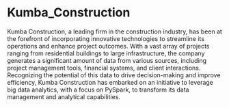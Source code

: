# Kumba_Construction

Kumba Construction, a leading firm in the construction industry, has been at the forefront of
incorporating innovative technologies to streamline its operations and enhance project outcomes.
With a vast array of projects ranging from residential buildings to large infrastructure, the company
generates a significant amount of data from various sources, including project management tools,
financial systems, and client interactions. Recognizing the potential of this data to drive
decision-making and improve efficiency, Kumba Construction has embarked on an initiative to
leverage big data analytics, with a focus on PySpark, to transform its data management and analytical
capabilities.

